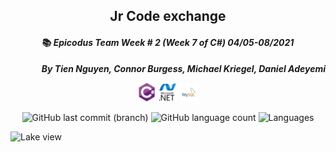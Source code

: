 ## <div align="center"> Jr Code exchange
#### <div align="center">📚 *Epicodus Team Week # 2  (Week 7 of C#)  04/05-08/2021* </div> 
***<p align="right">By Tien Nguyen, Connor Burgess, Michael Kriegel, Daniel Adeyemi***</p>   
<p align="center">
<img src="https://raw.githubusercontent.com/devicons/devicon/master/icons/csharp/csharp-original.svg" alt="csharp" width="30" />
<img src="https://raw.githubusercontent.com/devicons/devicon/master/icons/dot-net/dot-net-original-wordmark.svg" alt="dotnet" width="30"/>
<img alt="MySQL" width="30px" src="https://raw.githubusercontent.com/github/explore/80688e429a7d4ef2fca1e82350fe8e3517d3494d/topics/mysql/mysql.png" /> 
</p>
<div align="center">

![GitHub last commit (branch)](https://img.shields.io/github/last-commit/Tien96ng/jr-code-exchange/main?color=purple&style=for-the-badge) 
![GitHub language count](https://img.shields.io/github/languages/count/Tien96ng/jr-code-exchange?color=purple&style=for-the-badge) ![Languages](https://img.shields.io/github/languages/top/Tien96ng/jr-code-exchange?color=purple&style=for-the-badge)
<!-- ![GitHub contributors](https://img.shields.io/github/contributors/Tien96ng/jr-code-exchange?color=purple&style=for-the-badge)) -->
</div>
<img src="https://cdn.cheapism.com/images/National_Park_Photos.2e16d0ba.fill-1440x605.png" alt="Lake view"/>
